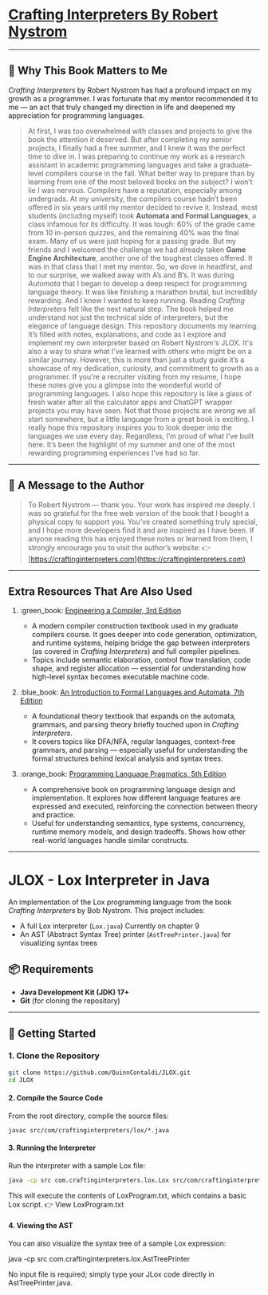 # [Crafting Interpreters By Robert Nystrom](https://craftinginterpreters.com/)
---
## 🌟 Why This Book Matters to Me
*Crafting Interpreters* by Robert Nystrom has had a profound impact on my growth as a programmer. I was fortunate that my mentor recommended it to me — an act that truly changed my direction in life and deepened my appreciation for programming languages.
> At first, I was too overwhelmed with classes and projects to give the book the attention it deserved. But after completing my senior projects, I finally had a free summer, and I knew it was the perfect time to dive in.
> I was preparing to continue my work as a research assistant in academic programming languages and take a graduate-level compilers course in the fall. What better way to prepare than by learning from one of the most beloved books on the subject?
> I won’t lie I was nervous. Compilers have a reputation, especially among undergrads. At my university, the compilers course hadn’t been offered in six years until my mentor decided to revive it.
> Instead, most students (including myself) took **Automata and Formal Languages**, a class infamous for its difficulty. It was tough: 60% of the grade came from 10 in-person quizzes, and the remaining 40% was the final exam. Many of us were just hoping for a passing grade.
> But my friends and I welcomed the challenge we had already taken **Game Engine Architecture**, another one of the toughest classes offered. It was in that class that I met my mentor. So, we dove in headfirst, and to our surprise, we walked away with A’s and B’s.
> It was during *Automata* that I began to develop a deep respect for programming language theory. It was like finishing a marathon brutal, but incredibly rewarding. And I knew I wanted to keep running.
> Reading *Crafting Interpreters* felt like the next natural step. The book helped me understand not just the technical side of interpreters, but the elegance of language design.
> This repository documents my learning. It’s filled with notes, explanations, and code as I explore and implement my own interpreter based on Robert Nystrom's JLOX. It's also a way to share what I’ve learned with others who might be on a similar journey.
> However, this is more than just a study guide it’s a showcase of my dedication, curiosity, and commitment to growth as a programmer. If you're a recruiter visiting from my resume, I hope these notes give you a glimpse into the wonderful world of programming languages.
> I also hope this repository is like a glass of fresh water after all the calculator apps and ChatGPT wrapper projects you may have seen. Not that those projects are wrong we all start somewhere, but a little language from a great book is exciting.
> I really hope this repository inspires you to look deeper into the languages we use every day. Regardless, I’m proud of what I’ve built here. It’s been the highlight of my summer and one of the most rewarding programming experiences I’ve had so far.
---
## 💌 A Message to the Author
> To Robert Nystrom — thank you. Your work has inspired me deeply. I was so grateful for the free web version of the book that I bought a physical copy to support you. You’ve created something truly special, and I hope more developers find it and are inspired as I have been.
> If anyone reading this has enjoyed these notes or learned from them, I strongly encourage you to visit the author’s website:
👉 [https://craftinginterpreters.com](https://craftinginterpreters.com)
---
## Extra Resources That Are Also Used
1. \:green\_book: [Engineering a Compiler, 3rd Edition](https://www.amazon.com/Engineering-Compiler-Keith-D-Cooper-dp-0128154128/dp/0128154128/ref=dp_ob_title_bk)
    * A modern compiler construction textbook used in my graduate compilers course. It goes deeper into code generation, optimization, and runtime systems, helping bridge the gap between interpreters (as covered in *Crafting Interpreters*) and full compiler pipelines.
    * Topics include semantic elaboration, control flow translation, code shape, and register allocation — essential for understanding how high-level syntax becomes executable machine code.

2. \:blue\_book: [An Introduction to Formal Languages and Automata, 7th Edition](https://www.jblearning.com/catalog/productdetails/9781284231601?srsltid=AfmBOor_LG5CsmjrTsjRq3gkfZp7SCaGOGg8Zn_uVAMoXPEpZ-AiiiMr)
    * A foundational theory textbook that expands on the automata, grammars, and parsing theory briefly touched upon in *Crafting Interpreters*.
    * It covers topics like DFA/NFA, regular languages, context-free grammars, and parsing — especially useful for understanding the formal structures behind lexical analysis and syntax trees.

3. \:orange\_book: [Programming Language Pragmatics, 5th Edition](https://mlscott14627.github.io/PLP5e_online/)
    * A comprehensive book on programming language design and implementation. It explores how different language features are expressed and executed, reinforcing the connection between theory and practice.
    * Useful for understanding semantics, type systems, concurrency, runtime memory models, and design tradeoffs. Shows how other real-world languages handle similar constructs.
---

# JLOX - Lox Interpreter in Java

An implementation of the Lox programming language from the book *Crafting Interpreters* by Bob Nystrom. This project includes:
- A full Lox interpreter (`Lox.java`) Currently on chapter 9 
- An AST (Abstract Syntax Tree) printer (`AstTreePrinter.java`) for visualizing syntax trees

## 📦 Requirements

- **Java Development Kit (JDK) 17+**
- **Git** (for cloning the repository)

---

## 🚀 Getting Started

### 1. Clone the Repository

```bash
git clone https://github.com/QuinnContaldi/JLOX.git
cd JLOX
```
#### 2. Compile the Source Code

From the root directory, compile the source files:
```
javac src/com/craftinginterpreters/lox/*.java
```
#### 3. Running the Interpreter

Run the interpreter with a sample Lox file:
```bash
java -cp src com.craftinginterpreters.lox.Lox src/com/craftinginterpreters/lox/LoxProgram.txt
```
This will execute the contents of LoxProgram.txt, which contains a basic Lox script.
👉 View LoxProgram.txt

#### 4. Viewing the AST

You can also visualize the syntax tree of a sample Lox expression:

java -cp src com.craftinginterpreters.lox.AstTreePrinter

No input file is required; simply type your JLox code directly in AstTreePrinter.java.



